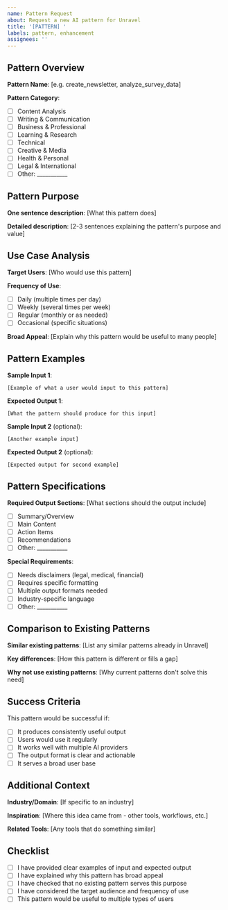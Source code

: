 ```yaml
---
name: Pattern Request
about: Request a new AI pattern for Unravel
title: '[PATTERN] '
labels: pattern, enhancement
assignees: ''
---
```


## Pattern Overview

**Pattern Name**: [e.g. create_newsletter, analyze_survey_data]

**Pattern Category**: 
- [ ] Content Analysis
- [ ] Writing & Communication
- [ ] Business & Professional
- [ ] Learning & Research
- [ ] Technical
- [ ] Creative & Media
- [ ] Health & Personal
- [ ] Legal & International
- [ ] Other: ___________

## Pattern Purpose
**One sentence description**: [What this pattern does]

**Detailed description**: [2-3 sentences explaining the pattern's purpose and value]

## Use Case Analysis

**Target Users**: [Who would use this pattern]

**Frequency of Use**:
- [ ] Daily (multiple times per day)
- [ ] Weekly (several times per week)
- [ ] Regular (monthly or as needed)
- [ ] Occasional (specific situations)

**Broad Appeal**: [Explain why this pattern would be useful to many people]

## Pattern Examples

**Sample Input 1**:
```
[Example of what a user would input to this pattern]
```

**Expected Output 1**:
```
[What the pattern should produce for this input]
```

**Sample Input 2** (optional):
```
[Another example input]
```

**Expected Output 2** (optional):
```
[Expected output for second example]
```

## Pattern Specifications

**Required Output Sections**: [What sections should the output include]
- [ ] Summary/Overview
- [ ] Main Content
- [ ] Action Items
- [ ] Recommendations
- [ ] Other: ___________

**Special Requirements**:
- [ ] Needs disclaimers (legal, medical, financial)
- [ ] Requires specific formatting
- [ ] Multiple output formats needed
- [ ] Industry-specific language
- [ ] Other: ___________

## Comparison to Existing Patterns

**Similar existing patterns**: [List any similar patterns already in Unravel]

**Key differences**: [How this pattern is different or fills a gap]

**Why not use existing patterns**: [Why current patterns don't solve this need]

## Success Criteria

This pattern would be successful if:
- [ ] It produces consistently useful output
- [ ] Users would use it regularly
- [ ] It works well with multiple AI providers
- [ ] The output format is clear and actionable
- [ ] It serves a broad user base

## Additional Context

**Industry/Domain**: [If specific to an industry]

**Inspiration**: [Where this idea came from - other tools, workflows, etc.]

**Related Tools**: [Any tools that do something similar]

## Checklist
- [ ] I have provided clear examples of input and expected output
- [ ] I have explained why this pattern has broad appeal
- [ ] I have checked that no existing pattern serves this purpose
- [ ] I have considered the target audience and frequency of use
- [ ] This pattern would be useful to multiple types of users
